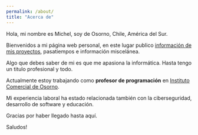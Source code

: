 ```yaml
---
permalink: /about/
title: "Acerca de"
---
```


Hola, mi nombre es Michel, soy de Osorno, Chile, América del Sur. 

Bienvenidos a mi página web personal, en este lugar publico [información de mis proyectos](https://michelmzc.github.io/portfolio), pasatiempos e información miscelánea. 

Algo que debes saber de mi es que me apasiona la informática. Hasta tengo un titulo profesional y todo.

Actualmente estoy trabajando como **profesor de programación** en [Instituto Comercial de Osorno](https://www.institutocomercialosorno.cl/).

Mi experiencia laboral ha estado relacionada también con la ciberseguridad, desarrollo de software y educación.

Gracias por haber llegado hasta aquí.

Saludos!